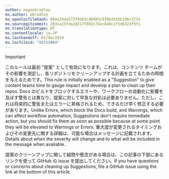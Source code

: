 ```yaml
---
author: meganbradley
ms.author: mbradley
ms.openlocfilehash: 089a344a573f9d63c40493c939b2d1bb19bc277e
ms.sourcegitcommit: 203ca15fda2d217f082c74ec648c1f1db323f9f1
ms.translationtype: HT
ms.contentlocale: ja-JP
ms.lasthandoff: 02/04/2019
ms.locfileid: "55713064"
---
```

> [!IMPORTANT]
> <span data-ttu-id="c3658-101">このルールは最初 "提案" として有効になります。これは、コンテンツ チームがその影響を測定し、各リポジトリをクリーンアップする計画を立てるための時間を与えるためです。</span><span class="sxs-lookup"><span data-stu-id="c3658-101">This rule is initially enabled as a "Suggestion" to give content teams time to gauge impact and develop a plan to clean up their repos.</span></span> <span data-ttu-id="c3658-102">Docs のビルドをブロックするエラーや、ワークフローの自動化に影響を及ぼす警告とは異なり、提案に対して早急な対処は必要ありません。ただし、これは将来的に警告またはエラーに昇格されるため、できるだけ早く修正する必要があります。</span><span class="sxs-lookup"><span data-stu-id="c3658-102">Unlike Errors, which block the Docs build, and Warnings, which can affect workflow automation, Suggestions don't require immediate action, but you should fix them as soon as possible because at some point they will be elevated to Warnings or Errors.</span></span> <span data-ttu-id="c3658-103">重大度が変更されるタイミングおよびその変更先に関する詳細は、可能な場合はメッセージに記載されます。</span><span class="sxs-lookup"><span data-stu-id="c3658-103">Details about when the severity will change and to what will be included in the message when available.</span></span>
>
> <span data-ttu-id="c3658-104">提案のクリーンアップに関して疑問や懸念がある場合は、この記事の下部にあるリンクを使って GitHub の issue を提出してください。</span><span class="sxs-lookup"><span data-stu-id="c3658-104">If you have questions or concerns about cleaning up Suggestions, file a GitHub issue using the link at the bottom of this article.</span></span>